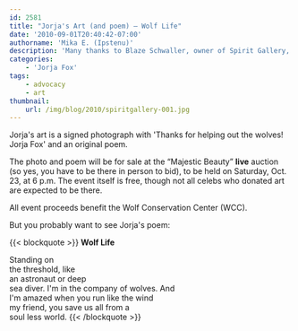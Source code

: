 ```yaml
---
id: 2581
title: "Jorja's Art (and poem) — Wolf Life"
date: '2010-09-01T20:40:42-07:00'
authorname: 'Mika E. (Ipstenu)'
description: 'Many thanks to Blaze Schwaller, owner of Spirit Gallery, for this photo to show you Jorja''s art. If you''re in the area, please consider going to the auction and bidding.'
categories:
    - 'Jorja Fox'
tags:
    - advocacy
    - art
thumbnail:
    url: /img/blog/2010/spiritgallery-001.jpg
---
```


Jorja's art is a signed photograph with 'Thanks for helping out the wolves! Jorja Fox' and an original poem.

The photo and poem will be for sale at the “Majestic Beauty” **live** auction (so yes, you have to be there in person to bid), to be held on Saturday, Oct. 23, at 6 p.m. The event itself is free, though not all celebs who donated art are expected to be there.

All event proceeds benefit the Wolf Conservation Center (WCC).

But you probably want to see Jorja's poem:

{{< blockquote >}}
**Wolf Life**

Standing on\
the threshold, like\
an astronaut or deep\
sea diver. I'm in the company of wolves.  And\
I'm amazed when you run like the wind\
my friend, you save us all from a\
soul less world.
{{< /blockquote >}}
